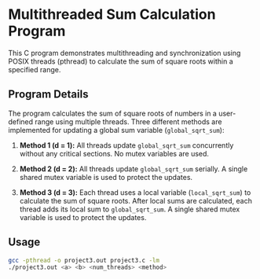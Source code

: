 # Multithreaded Sum Calculation Program

This C program demonstrates multithreading and synchronization using POSIX threads (pthread) to calculate the sum of square roots within a specified range.

## Program Details

The program calculates the sum of square roots of numbers in a user-defined range using multiple threads. Three different methods are implemented for updating a global sum variable (`global_sqrt_sum`):

1. **Method 1 (d = 1):** All threads update `global_sqrt_sum` concurrently without any critical sections. No mutex variables are used.

2. **Method 2 (d = 2):** All threads update `global_sqrt_sum` serially. A single shared mutex variable is used to protect the updates.

3. **Method 3 (d = 3):** Each thread uses a local variable (`local_sqrt_sum`) to calculate the sum of square roots. After local sums are calculated, each thread adds its local sum to `global_sqrt_sum`. A single shared mutex variable is used to protect the updates.

## Usage

```bash
gcc -pthread -o project3.out project3.c -lm
./project3.out <a> <b> <num_threads> <method>